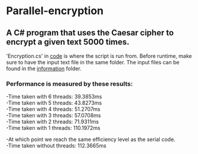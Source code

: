 # Parallel-encryption

## A C# program that uses the Caesar cipher to encrypt a given text 5000 times.  
'Encryption.cs' in [code](https://github.com/Sidra-Rashid/Parallel-encryption/tree/main/code) is where the script is run from. Before runtime, make sure to have the input text file in the same folder. The input files can be found in the [information](https://github.com/Sidra-Rashid/Parallel-encryption/tree/main/information) folder.  

### Performance is measured by these results:  
-Time taken with 6 threads: 39.3853ms  
-Time taken with 5 threads: 43.8273ms  
-Time taken with 4 threads: 51.2707ms  
-Time taken with 3 threads: 57.0708ms  
-Time taken with 2 threads: 71.9311ms  
-Time taken with 1 threads: 110.1972ms  

-At which point we reach the same efficiency level as the serial code.  
-Time taken without threads: 112.3665ms  
